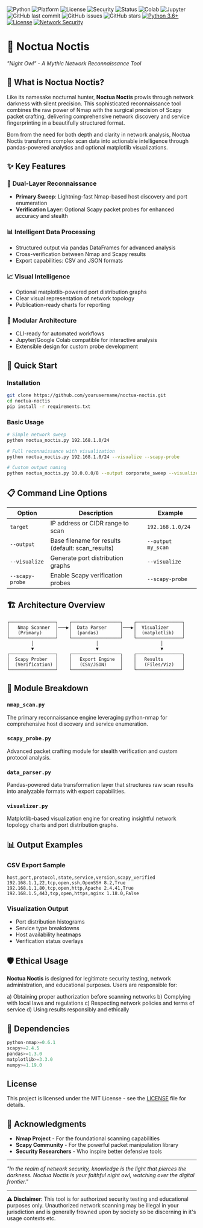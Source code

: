 ![Python](https://img.shields.io/badge/Python-3.10%2B-blue?logo=python&logoColor=white)
![Platform](https://img.shields.io/badge/Platform-Linux%20%7C%20macOS%20%7C%20Windows-lightgrey?logo=linux&logoColor=white)
![License](https://img.shields.io/badge/License-MIT-green)
![Security](https://img.shields.io/badge/Security-Nmap%20%7C%20Scapy%20%7C%20Pandas-critical?logo=hackaday)
![Status](https://img.shields.io/badge/Status-Active-success)
![Colab](https://img.shields.io/badge/Run%20in-Google%20Colab-orange?logo=googlecolab&logoColor=white)
![Jupyter](https://img.shields.io/badge/Notebook-Jupyter-orange?logo=jupyter&logoColor=white)
![GitHub last commit](https://img.shields.io/github/last-commit/wifiknight45/noctua_noctis)
![GitHub issues](https://img.shields.io/github/issues/wifiknight45/noctua_noctis)
![GitHub stars](https://img.shields.io/github/stars/wifiknight45/noctua_noctis?style=social)
[![Python 3.6+](https://img.shields.io/badge/python-3.6+-blue.svg)](https://www.python.org/downloads/)
[![License](https://img.shields.io/badge/license-MIT-green.svg)](LICENSE)
[![Network Security](https://img.shields.io/badge/category-network%20security-red.svg)]()

# 🦉 Noctua Noctis
*"Night Owl" - A Mythic Network Reconnaissance Tool*


## 🌙 What is Noctua Noctis?

Like its namesake nocturnal hunter, **Noctua Noctis** prowls through network darkness with silent precision. This sophisticated reconnaissance tool combines the raw power of Nmap with the surgical precision of Scapy packet crafting, delivering comprehensive network discovery and service fingerprinting in a beautifully structured format.

Born from the need for both depth and clarity in network analysis, Noctua Noctis transforms complex scan data into actionable intelligence through pandas-powered analytics and optional matplotlib visualizations.

## ✨ Key Features

### 🎯 **Dual-Layer Reconnaissance**
- **Primary Sweep**: Lightning-fast Nmap-based host discovery and port enumeration
- **Verification Layer**: Optional Scapy packet probes for enhanced accuracy and stealth

### 📊 **Intelligent Data Processing**
- Structured output via pandas DataFrames for advanced analysis
- Cross-verification between Nmap and Scapy results
- Export capabilities: CSV and JSON formats

### 📈 **Visual Intelligence**
- Optional matplotlib-powered port distribution graphs
- Clear visual representation of network topology
- Publication-ready charts for reporting

### 🔧 **Modular Architecture**
- CLI-ready for automated workflows
- Jupyter/Google Colab compatible for interactive analysis
- Extensible design for custom probe development

## 🚀 Quick Start

### Installation
```bash
git clone https://github.com/yourusername/noctua-noctis.git
cd noctua-noctis
pip install -r requirements.txt
```

### Basic Usage
```bash
# Simple network sweep
python noctua_noctis.py 192.168.1.0/24

# Full reconnaissance with visualization
python noctua_noctis.py 192.168.1.0/24 --visualize --scapy-probe

# Custom output naming
python noctua_noctis.py 10.0.0.0/8 --output corporate_sweep --visualize
```

## 📋 Command Line Options

| Option | Description | Example |
|--------|-------------|---------|
| `target` | IP address or CIDR range to scan | `192.168.1.0/24` |
| `--output` | Base filename for results (default: scan_results) | `--output my_scan` |
| `--visualize` | Generate port distribution graphs | `--visualize` |
| `--scapy-probe` | Enable Scapy verification probes | `--scapy-probe` |

## 🏗️ Architecture Overview

```
┌─────────────────┐    ┌──────────────────┐    ┌─────────────────┐
│   Nmap Scanner  │───▶│  Data Parser     │───▶│  Visualizer     │
│   (Primary)     │    │  (pandas)        │    │  (matplotlib)   │
└─────────────────┘    └──────────────────┘    └─────────────────┘
         │                       │                       │
         ▼                       ▼                       ▼
┌─────────────────┐    ┌──────────────────┐    ┌─────────────────┐
│  Scapy Prober   │    │   Export Engine  │    │   Results       │
│  (Verification) │    │   (CSV/JSON)     │    │   (Files/Viz)   │
└─────────────────┘    └──────────────────┘    └─────────────────┘
```

## 📁 Module Breakdown

### `nmap_scan.py`
The primary reconnaissance engine leveraging python-nmap for comprehensive host discovery and service enumeration.

### `scapy_probe.py`
Advanced packet crafting module for stealth verification and custom protocol analysis.

### `data_parser.py`
Pandas-powered data transformation layer that structures raw scan results into analyzable formats with export capabilities.

### `visualizer.py`
Matplotlib-based visualization engine for creating insightful network topology charts and port distribution graphs.

## 📊 Output Examples

### CSV Export Sample
```csv
host,port,protocol,state,service,version,scapy_verified
192.168.1.1,22,tcp,open,ssh,OpenSSH 8.2,True
192.168.1.1,80,tcp,open,http,Apache 2.4.41,True
192.168.1.5,443,tcp,open,https,nginx 1.18.0,False
```

### Visualization Output
- Port distribution histograms
- Service type breakdowns
- Host availability heatmaps
- Verification status overlays

## 🛡️ Ethical Usage

**Noctua Noctis** is designed for legitimate security testing, network administration, and educational purposes. Users are responsible for:

a) Obtaining proper authorization before scanning networks
b) Complying with local laws and regulations
c) Respecting network policies and terms of service
d) Using results responsibly and ethically

## 🔧 Dependencies

```python
python-nmap>=0.6.1
scapy>=2.4.5
pandas>=1.3.0
matplotlib>=3.3.0
numpy>=1.19.0
```

##  License

This project is licensed under the MIT License - see the [LICENSE](LICENSE) file for details.

## 🙏 Acknowledgments

- **Nmap Project** - For the foundational scanning capabilities
- **Scapy Community** - For the powerful packet manipulation library
- **Security Researchers** - Who inspire better defensive tools

---

*"In the realm of network security, knowledge is the light that pierces the darkness. Noctua Noctis is your faithful night owl, watching over the digital frontier."*

---

**⚠️ Disclaimer**: This tool is for authorized security testing and educational purposes only. Unauthorized network scanning may be illegal in your jurisdiction and is generally frowned upon by society so be discerning in it's usage contexts etc.
